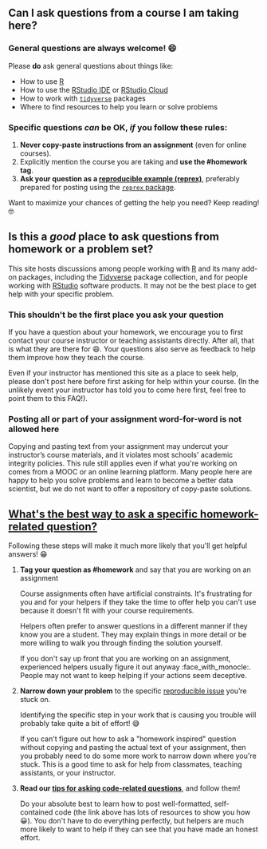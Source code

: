 ## Can I ask questions from a course I am taking here?

### General questions are always welcome! :smile:

Please **do** ask general questions about things like:

- How to use [R](https://community.rstudio.com/c/general)
- How to use the [RStudio IDE](https://community.rstudio.com/c/rstudio-ide) or [RStudio Cloud](https://community.rstudio.com/c/rstudio-cloud)
- How to work with [`tidyverse`](https://community.rstudio.com/c/tidyverse/) packages
- Where to find resources to help you learn or solve problems

### Specific questions *can* be OK, *if* you follow these rules:

1. **Never copy-paste instructions from an assignment** (even for online courses).
2. Explicitly mention the course you are taking and **use the #homework tag**.
3. **Ask your question as a [reproducible example (reprex)](https://community.rstudio.com/t/faq-how-to-do-a-minimal-reproducible-example-reprex-for-beginners/23061/)**, preferably prepared for posting using the [`reprex` package](http://tidyverse.com/help).

Want to maximize your chances of getting the help you need? Keep reading! :nerd_face:
  
## Is this a _good_ place to ask questions from homework or a problem set?

This site hosts discussions among people working with [R](https://www.r-project.org) and its many add-on packages, including the [Tidyverse](https://www.tidyverse.org/) package collection, and for people working with [RStudio](https://www.rstudio.com) software products. It may not be the best place to get help with your specific problem.

### This shouldn't be the first place you ask your question

If you have a question about your homework, we encourage you to first contact your course instructor or teaching assistants directly. After all, that is what they are there for :smile:. Your questions also serve as  feedback to help them improve how they teach the course.

Even if your instructor has mentioned this site as a place to seek help, please don't post here before first asking for help within your course. (In the unlikely event your instructor has told you to come here first, feel free to point them to this FAQ!).

### Posting all or part of your assignment word-for-word is not allowed here

Copying and pasting text from your assignment may undercut your instructor’s course materials, and it violates most schools' academic integrity policies. This rule still applies even if what you're working on comes from a MOOC or an online learning platform. Many people here are happy to help you solve problems and learn to become a better data scientist, but we do not want to offer a repository of copy-paste solutions.

<a name="best-practice"></a>

## [What's the best way to ask a specific homework-related question?](#best-practice)

Following these steps will make it much more likely that you'll get helpful answers! :grin:

1. **Tag your question as #homework** and say that you are working on an assignment

    Course assignments often have artificial constraints. It's frustrating for you and for your helpers if they take the time to offer help you can't use because it doesn't fit with your course requirements.

    Helpers often prefer to answer questions in a different manner if they know you are a student. They may explain things in more detail or be more willing to walk you through finding the solution yourself.

    If you don't say up front that you are working on an assignment, experienced helpers usually figure it out anyway :face_with_monocle:. People may not want to keep helping if your actions seem deceptive.

1. **Narrow down your problem** to the specific [reproducible issue](https://www.tidyverse.org/help/) you’re stuck on.

    Identifying the specific step in your work that is causing you trouble will probably take quite a bit of effort! :sweat_smile:

    If you can't figure out how to ask a "homework inspired" question without copying and pasting the actual text of your assignment, then you probably need to do some more work to narrow down where you're stuck. This is a good time to ask for help from classmates, teaching assistants, or your instructor.

1. **Read our [tips for asking code-related questions](https://community.rstudio.com/t/6824/)**, and follow them!

    Do your absolute best to learn how to post well-formatted, self-contained code (the link above has lots of resources to show you how :grinning:). You don't have to do everything perfectly, but helpers are much more likely to want to help if they can see that you have made an honest effort.
